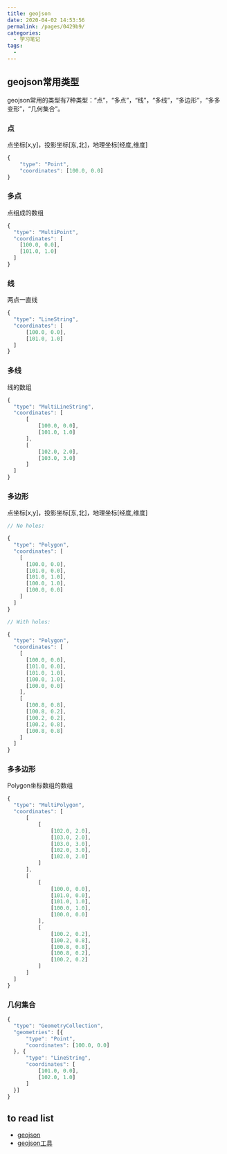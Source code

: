 ```yaml
---
title: geojson
date: 2020-04-02 14:53:56
permalink: /pages/0429b9/
categories:
  - 学习笔记
tags:
  - 
---
```


## geojson常用类型
geojson常用的类型有7种类型：“点”，“多点”，“线”，“多线”，“多边形”，“多多变形”，“几何集合”。

### 点
点坐标[x,y]，投影坐标[东,北]，地理坐标[经度,维度]

```js
{
    "type": "Point",
    "coordinates": [100.0, 0.0]
}
```

### 多点
点组成的数组
```js
{
  "type": "MultiPoint",
  "coordinates": [
    [100.0, 0.0],
    [101.0, 1.0]
  ]
}
```
### 线
两点一直线

```js
{
  "type": "LineString",
  "coordinates": [
      [100.0, 0.0],
      [101.0, 1.0]
  ]
}
```

### 多线
线的数组

```js
{
  "type": "MultiLineString",
  "coordinates": [
      [
          [100.0, 0.0],
          [101.0, 1.0]
      ],
      [
          [102.0, 2.0],
          [103.0, 3.0]
      ]
  ]
}
```

### 多边形
点坐标[x,y]，投影坐标[东,北]，地理坐标[经度,维度]

```js
// No holes:

{
  "type": "Polygon",
  "coordinates": [
    [
      [100.0, 0.0],
      [101.0, 0.0],
      [101.0, 1.0],
      [100.0, 1.0],
      [100.0, 0.0]
    ]
  ]
}

// With holes:

{
  "type": "Polygon",
  "coordinates": [
    [
      [100.0, 0.0],
      [101.0, 0.0],
      [101.0, 1.0],
      [100.0, 1.0],
      [100.0, 0.0]
    ],
    [
      [100.8, 0.8],
      [100.8, 0.2],
      [100.2, 0.2],
      [100.2, 0.8],
      [100.8, 0.8]
    ]
  ]
}
```

### 多多边形

Polygon坐标数组的数组
```js
{
  "type": "MultiPolygon",
  "coordinates": [
      [
          [
              [102.0, 2.0],
              [103.0, 2.0],
              [103.0, 3.0],
              [102.0, 3.0],
              [102.0, 2.0]
          ]
      ],
      [
          [
              [100.0, 0.0],
              [101.0, 0.0],
              [101.0, 1.0],
              [100.0, 1.0],
              [100.0, 0.0]
          ],
          [
              [100.2, 0.2],
              [100.2, 0.8],
              [100.8, 0.8],
              [100.8, 0.2],
              [100.2, 0.2]
          ]
      ]
  ]
}
```

### 几何集合

```js
{
  "type": "GeometryCollection",
  "geometries": [{
      "type": "Point",
      "coordinates": [100.0, 0.0]
  }, {
      "type": "LineString",
      "coordinates": [
          [101.0, 0.0],
          [102.0, 1.0]
      ]
  }]
}
```


## to read list
- [geojson](https://geojson.org/)
- [geojson工具](http://datav.aliyun.com/tools/atlas/)